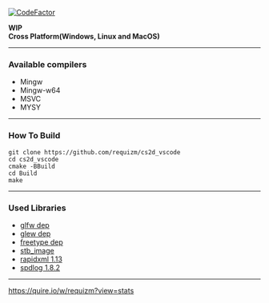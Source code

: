 [![CodeFactor](https://www.codefactor.io/repository/github/requizm/cs2d_vscode/badge)](https://www.codefactor.io/repository/github/requizm/cs2d_vscode)  


**WIP**  
**Cross Platform(Windows, Linux and MacOS)**  
  
___
  
### Available compilers  
- Mingw
- Mingw-w64
- MSVC
- MYSY
  
___
  
### How To Build  
```
git clone https://github.com/requizm/cs2d_vscode
cd cs2d_vscode
cmake -BBuild
cd Build
make
```
  
___
  
### Used Libraries  
- [glfw dep](https://github.com/glfw/glfw)
- [glew dep](https://github.com/Perlmint/glew-cmake)
- [freetype dep](https://github.com/aseprite/freetype2)
- [stb_image](https://github.com/nothings/stb)
- [rapidxml 1.13](http://rapidxml.sourceforge.net/)
- [spdlog 1.8.2](https://github.com/gabime/spdlog)
  
___
  
https://quire.io/w/requizm?view=stats